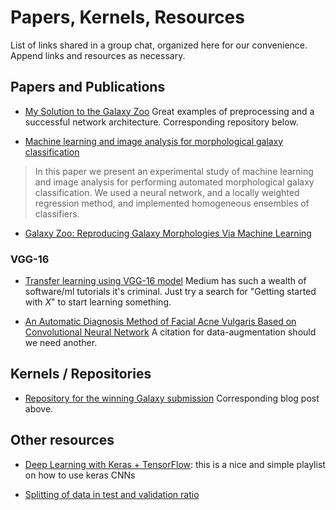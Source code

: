 # Papers, Kernels, Resources

List of links shared in a group chat, organized here for our convenience. Append links and resources as necessary.

## Papers and Publications

- [My Solution to the Galaxy Zoo](http://benanne.github.io/2014/04/05/galaxy-zoo.html)
Great examples of preprocessing and a successful network architecture. Corresponding repository below.

- [Machine learning and image analysis for morphological galaxy classification](https://academic.oup.com/mnras/article/349/1/87/3101624)
> In this paper we present an experimental study of machine learning and image analysis for performing automated morphological galaxy classification. We used a neural network, and a locally weighted regression method, and implemented homogeneous ensembles of classifiers.

- [Galaxy Zoo: Reproducing Galaxy Morphologies Via Machine Learning](https://arxiv.org/abs/0908.2033)

### VGG-16
- [Transfer learning using VGG-16 model](https://medium.com/@asheesh12feb/transfer-learning-using-vgg-16-model-2f9b5944b8b2) Medium has such a wealth of software/ml tutorials it's criminal. Just try a search for "Getting started with *X*" to start learning something.

- [An Automatic Diagnosis Method of Facial Acne Vulgaris Based on Convolutional Neural Network](https://arxiv.org/abs/1711.04481) A citation for data-augmentation should we need another.

## Kernels / Repositories

- [Repository for the winning Galaxy submission](https://github.com/benanne/kaggle-galaxies)
Corresponding blog post above.

## Other resources

- [Deep Learning with Keras + TensorFlow](https://www.youtube.com/watch?v=N3oMKS1AfVI&list=PLX-LrBk6h3wR27xylD3Rsx4bbA15jlcYC): this is a nice and simple playlist on how to use keras CNNs

 - [Splitting of data in test and validation ratio](https://www.researchgate.net/publication/228911350_Data_Division_for_Developing_Neural_Networks_Applied_to_Geotechnical_Engineering)

